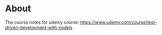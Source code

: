 # About

The course notes for udemy course:
https://www.udemy.com/course/test-driven-development-with-nodejs